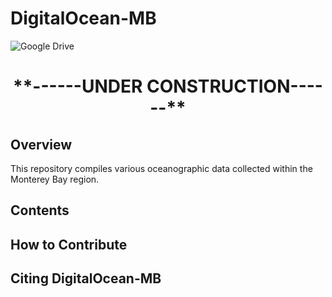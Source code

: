 # DigitalOcean-MB

![Google Drive](https://img.shields.io/badge/Google%20Drive-4285F4?style=for-the-badge&logo=googledrive&logoColor=white)

<h1 align="center"> **------UNDER CONSTRUCTION------** </h1>

## Overview

This repository compiles various oceanographic data collected within the Monterey Bay region. 

## Contents

## How to Contribute

## Citing DigitalOcean-MB

